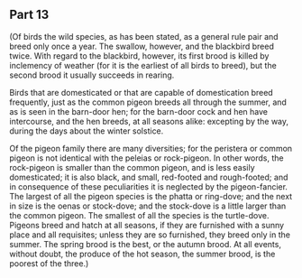 ## Part 13

(Of birds the wild species, as has been stated, as a general rule pair and breed only once a year.
The swallow, however, and the blackbird breed twice.
With regard to the blackbird, however, its first brood is killed by inclemency of weather (for it is the earliest of all birds to breed), but the second brood it usually succeeds in rearing.

Birds that are domesticated or that are capable of domestication breed frequently, just as the common pigeon breeds all through the summer, and as is seen in the barn-door hen; for the barn-door cock and hen have intercourse, and the hen breeds, at all seasons alike: excepting by the way, during the days about the winter solstice.

Of the pigeon family there are many diversities; for the peristera or common pigeon is not identical with the peleias or rock-pigeon.
In other words, the rock-pigeon is smaller than the common pigeon, and is less easily domesticated; it is also black, and small, red-footed and rough-footed; and in consequence of these peculiarities it is neglected by the pigeon-fancier.
The largest of all the pigeon species is the phatta or ring-dove; and the next in size is the oenas or stock-dove; and the stock-dove is a little larger than the common pigeon.
The smallest of all the species is the turtle-dove.
Pigeons breed and hatch at all seasons, if they are furnished with a sunny place and all requisites; unless they are so furnished, they breed only in the summer.
The spring brood is the best, or the autumn brood.
At all events, without doubt, the produce of the hot season, the summer brood, is the poorest of the three.)

